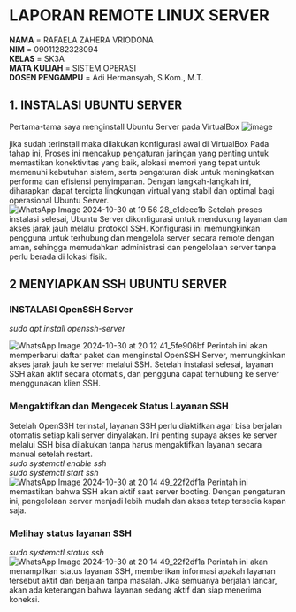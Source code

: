 # LAPORAN REMOTE LINUX SERVER 
**NAMA** = RAFAELA ZAHERA VRIODONA <BR>
**NIM** = 09011282328094<BR>
**KELAS** = SK3A <BR>
**MATA KULIAH** = SISTEM OPERASI <BR>
**DOSEN PENGAMPU** = Adi Hermansyah, S.Kom., M.T.
 ## 1. INSTALASI UBUNTU SERVER <BR>
 Pertama-tama saya menginstall Ubuntu Server pada VirtualBox ![image](https://github.com/user-attachments/assets/66f53c95-b6ff-4db1-bba4-483a288185f1)

jika sudah terinstall maka dilakukan konfigurasi awal di VirtualBox Pada tahap ini, Proses ini mencakup pengaturan jaringan yang penting untuk memastikan konektivitas yang baik, alokasi memori yang tepat untuk memenuhi kebutuhan sistem, serta pengaturan disk untuk meningkatkan performa dan efisiensi penyimpanan. Dengan langkah-langkah ini,
diharapkan dapat tercipta lingkungan virtual yang stabil dan optimal bagi operasional Ubuntu Server. ![WhatsApp Image 2024-10-30 at 19 56 28_c1deec1b](https://github.com/user-attachments/assets/9c438918-4663-46af-b44f-d2dfeb127366)
Setelah proses instalasi selesai, Ubuntu Server dikonfigurasi untuk mendukung layanan dan akses jarak jauh melalui protokol SSH. Konfigurasi ini memungkinkan pengguna untuk terhubung dan mengelola server secara remote dengan aman, sehingga memudahkan administrasi dan pengelolaan server tanpa perlu berada di lokasi fisik.
## 2 MENYIAPKAN SSH UBUNTU SERVER
###  INSTALASI OpenSSH Server
*sudo apt install openssh-server* <BR>

![WhatsApp Image 2024-10-30 at 20 12 41_5fe906bf](https://github.com/user-attachments/assets/7bd8ff38-6f42-4c0f-ba29-f2a0cdda3a06)
Perintah ini akan memperbarui daftar paket dan menginstal OpenSSH Server, memungkinkan akses jarak jauh ke server melalui SSH. Setelah instalasi selesai, layanan SSH akan aktif secara otomatis, dan pengguna dapat terhubung ke server menggunakan klien SSH. <BR>
 ### Mengaktifkan dan Mengecek Status Layanan SSH
 Setelah OpenSSH terinstal, layanan SSH perlu diaktifkan agar bisa berjalan otomatis setiap kali server dinyalakan. Ini penting supaya akses ke server melalui SSH bisa dilakukan tanpa harus mengaktifkan layanan secara manual setelah restart.<br>
 *sudo systemctl enable ssh* <br>
*sudo systemctl start ssh*
 ![WhatsApp Image 2024-10-30 at 20 14 49_22f2df1a](https://github.com/user-attachments/assets/6bd94e83-b79d-4f6a-bd72-3e4b2e89a3a5)
Perintah ini memastikan bahwa SSH akan aktif saat server booting. Dengan pengaturan ini, pengelolaan server menjadi lebih mudah dan akses tetap tersedia kapan saja.
### Melihay status layanan SSH
*sudo systemctl status ssh*
 ![WhatsApp Image 2024-10-30 at 20 14 49_22f2df1a](https://github.com/user-attachments/assets/6bd94e83-b79d-4f6a-bd72-3e4b2e89a3a5)
Perintah ini akan menampilkan status layanan SSH, memberikan informasi apakah layanan tersebut aktif dan berjalan tanpa masalah. Jika semuanya berjalan lancar, akan ada keterangan bahwa layanan sedang aktif dan siap menerima koneksi.


